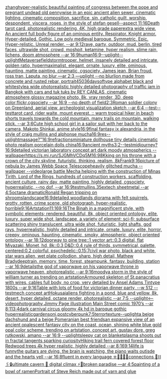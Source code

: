 [zhang](https://www.ebank.nz/aiartgenerator?category=zhang)[hyper-realistic beautiful painting of congress between the pope and pregnant undead old pennywise in an epic ancient alien sewer, cinematic lighting, cinematic composition, sacrifice, sin, catholic guilt, worship, despondent, viscera, roses, in the style of stefan gesell--aspect 11:16](https://www.ebank.nz/aiartgenerator?category=hyper-realistic%20beautiful%20painting%20of%20congress%20between%20the%20pope%20and%20pregnant%20undead%20old%20pennywise%20in%20an%20epic%20ancient%20alien%20sewer%2C%20cinematic%20lighting%2C%20cinematic%20composition%2C%20sacrifice%2C%20sin%2C%20catholic%20guilt%2C%20worship%2C%20despondent%2C%20viscera%2C%20roses%2C%20in%20the%20style%20of%20stefan%20gesell--aspect%2011%3A16)[Death tarot card, photorealistic rendering, 4K, high grade paper](https://www.ebank.nz/aiartgenerator?category=Death%20tarot%20card%2C%20photorealistic%20rendering%2C%204K%2C%20high%20grade%20paper)[extra wide view. An ancient full body figure of an ominous entity. Respirator. Knight armor. Hyper-detailed. Gothic. Low poly medieval baroque. Symmetric. Epic. Hyper-relistic. Unreal render. --ar 9:12](https://www.ebank.nz/aiartgenerator?category=extra%20wide%20view.%20An%20ancient%20full%20body%20figure%20of%20an%20ominous%20entity.%20Respirator.%20Knight%20armor.%20Hyper-detailed.%20Gothic.%20Low%20poly%20medieval%20baroque.%20Symmetric.%20Epic.%20Hyper-relistic.%20Unreal%20render.%20--ar%209%3A12)[rave, party, outdoor, mud, berlin, tired faces, ultrawide shot, crowd, moshpit, ketamine, hyper realism, slime rain, lichens, doom atmosphere --ar 16:9](https://www.ebank.nz/aiartgenerator?category=rave%2C%20party%2C%20outdoor%2C%20mud%2C%20berlin%2C%20tired%20faces%2C%20ultrawide%20shot%2C%20crowd%2C%20moshpit%2C%20ketamine%2C%20hyper%20realism%2C%20slime%20rain%2C%20lichens%2C%20doom%20atmosphere%20--ar%2016%3A9)[human](https://www.ebank.nz/aiartgenerator?category=human)[16:9](https://www.ebank.nz/aiartgenerator?category=16%3A9)[--uplight](https://www.ebank.nz/aiartgenerator?category=--uplight)[--uplight](https://www.ebank.nz/aiartgenerator?category=--uplight)[Metaverse](https://www.ebank.nz/aiartgenerator?category=Metaverse)[field](https://www.ebank.nz/aiartgenerator?category=field)[stormtrooper, helmet, insanely detailed and intricate, golden ratio, hypermaximalist, elegant, ornate, luxury, elite, ominous, haunting, matte painting, cinematic, cgsociety, James jean, Brian froud, ross tran, Laputa, no blur —ar 2:3 —uplight --no blur](https://www.ebank.nz/aiartgenerator?category=stormtrooper%2C%20helmet%2C%20insanely%20detailed%20and%20intricate%2C%20golden%20ratio%2C%20hypermaximalist%2C%20elegant%2C%20ornate%2C%20luxury%2C%20elite%2C%20ominous%2C%20haunting%2C%20matte%20painting%2C%20cinematic%2C%20cgsociety%2C%20James%20jean%2C%20Brian%20froud%2C%20ross%20tran%2C%20Laputa%2C%20no%20blur%20%E2%80%94ar%202%3A3%20%E2%80%94uplight%20--no%20blur)[lion made from concrete and rusted rebar, portrait](https://www.ebank.nz/aiartgenerator?category=lion%20made%20from%20concrete%20and%20rusted%20rebar%2C%20portrait)[450](https://www.ebank.nz/aiartgenerator?category=450)[36daysoftype alphabet black and white](https://www.ebank.nz/aiartgenerator?category=36daysoftype%20alphabet%20black%20and%20white)[style](https://www.ebank.nz/aiartgenerator?category=style)[a wide photorealistic highly detailed photography of traffic jam in Bangkok with cars and tuk tuks by REY CANLAS, cinematic atmosphere,glossy magazine photo, 8k, vray render, 3D, deep color,flickr,cgsociety --ar 16:9 --no depth of field](https://www.ebank.nz/aiartgenerator?category=a%20wide%20photorealistic%20highly%20detailed%20photography%20of%20traffic%20jam%20in%20Bangkok%20with%20cars%20and%20tuk%20tuks%20by%20REY%20CANLAS%2C%20cinematic%20atmosphere%2Cglossy%20magazine%20photo%2C%208k%2C%20vray%20render%2C%203D%2C%20deep%20color%2Cflickr%2Ccgsociety%20--ar%2016%3A9%20--no%20depth%20of%20field)[2:3](https://www.ebank.nz/aiartgenerator?category=2%3A3)[Roman soldier colony on Greenland, aerial view, archeologist visualization sketch --ar 6:4 --test](https://www.ebank.nz/aiartgenerator?category=Roman%20soldier%20colony%20on%20Greenland%2C%20aerial%20view%2C%20archeologist%20visualization%20sketch%20--ar%206%3A4%20--test)[--test](https://www.ebank.nz/aiartgenerator?category=--test)[tarot card, rider waite, mount everest. :: warm tropical hiker in beach shorts travels towards the cold mountain. many trails on mountain. walking stick. --ar 3:6](https://www.ebank.nz/aiartgenerator?category=tarot%20card%2C%20rider%20waite%2C%20mount%20everest.%20%3A%3A%20warm%20tropical%20hiker%20in%20beach%20shorts%20travels%20towards%20the%20cold%20mountain.%20many%20trails%20on%20mountain.%20walking%20stick.%20--ar%203%3A6)[Cute high school girl in a sailor suit with her back to the camera, Makoto Shinkai, anime style](https://www.ebank.nz/aiartgenerator?category=Cute%20high%20school%20girl%20in%20a%20sailor%20suit%20with%20her%20back%20to%20the%20camera%2C%20Makoto%20Shinkai%2C%20anime%20style)[16:9](https://www.ebank.nz/aiartgenerator?category=16%3A9)[final fantasy ix alexandria, in the style of craig mullins and alphonse mucha](https://www.ebank.nz/aiartgenerator?category=final%20fantasy%20ix%20alexandria%2C%20in%20the%20style%20of%20craig%20mullins%20and%20alphonse%20mucha)[16:9](https://www.ebank.nz/aiartgenerator?category=16%3A9)[res](https://www.ebank.nz/aiartgenerator?category=res)[--uplight](https://www.ebank.nz/aiartgenerator?category=--uplight)[](https://www.ebank.nz/aiartgenerator?category=)[massage?"](https://www.ebank.nz/aiartgenerator?category=massage%3F%22)[16:9](https://www.ebank.nz/aiartgenerator?category=16%3A9)[refractions](https://www.ebank.nz/aiartgenerator?category=refractions)[miniature dollhouse tiny details cinematic photo realism porcelain dolls china](https://www.ebank.nz/aiartgenerator?category=miniature%20dollhouse%20tiny%20details%20cinematic%20photo%20realism%20porcelain%20dolls%20china)[16:9](https://www.ebank.nz/aiartgenerator?category=16%3A9)[ancient myths](https://www.ebank.nz/aiartgenerator?category=ancient%20myths)[3:2](https://www.ebank.nz/aiartgenerator?category=3%3A2)[--test](https://www.ebank.nz/aiartgenerator?category=--test)[midjourney?](https://www.ebank.nz/aiartgenerator?category=midjourney%3F)[16:9](https://www.ebank.nz/aiartgenerator?category=16%3A9)[detailed victorian laboratory concept art dark moody atmospherics --wallpaper](https://www.ebank.nz/aiartgenerator?category=detailed%20victorian%20laboratory%20concept%20art%20dark%20moody%20atmospherics%20--wallpaper)[<https://s.mj.run/SJGMhVCDq5M>](https://www.ebank.nz/aiartgenerator?category=%3Chttps%3A//s.mj.run/SJGMhVCDq5M%3E)[16:9](https://www.ebank.nz/aiartgenerator?category=16%3A9)[8K](https://www.ebank.nz/aiartgenerator?category=8K)[king on his throne with a crown of the city skyline, futuristic, thinking, realism, 8k](https://www.ebank.nz/aiartgenerator?category=king%20on%20his%20throne%20with%20a%20crown%20of%20the%20city%20skyline%2C%20futuristic%2C%20thinking%2C%20realism%2C%208k)[Frank](https://www.ebank.nz/aiartgenerator?category=Frank)[9:16](https://www.ebank.nz/aiartgenerator?category=9%3A16)[picture of nebula by James Webb Space Telescope](https://www.ebank.nz/aiartgenerator?category=picture%20of%20nebula%20by%20James%20Webb%20Space%20Telescope)[heavily glitched mucha --wallpaper --video](https://www.ebank.nz/aiartgenerator?category=heavily%20glitched%20mucha%20--wallpaper%20--video)[large battle Mecha helping with the construction of Minas Tirith, Lord of the Rings, hundreds of construction workers, scaffolding, ancient culture, rainy day, matte painting, highly detailed, cgsociety, hyperrealistic, --no dof, --ar 16:9](https://www.ebank.nz/aiartgenerator?category=large%20battle%20Mecha%20helping%20with%20the%20construction%20of%20Minas%20Tirith%2C%20Lord%20of%20the%20Rings%2C%20hundreds%20of%20construction%20workers%2C%20scaffolding%2C%20ancient%20culture%2C%20rainy%20day%2C%20matte%20painting%2C%20highly%20detailed%2C%20cgsociety%2C%20hyperrealistic%2C%20--no%20dof%2C%20--ar%2016%3A9)[](https://www.ebank.nz/aiartgenerator?category=)[test](https://www.ebank.nz/aiartgenerator?category=test)[mullins](https://www.ebank.nz/aiartgenerator?category=mullins)[.35](https://www.ebank.nz/aiartgenerator?category=.35)[extech sheetmetal --ar 4:5](https://www.ebank.nz/aiartgenerator?category=extech%20sheetmetal%20--ar%204%3A5)[octane,dramatic](https://www.ebank.nz/aiartgenerator?category=octane%2Cdramatic)[Ronald Regan tripping on shrooms](https://www.ebank.nz/aiartgenerator?category=Ronald%20Regan%20tripping%20on%20shrooms)[landscape](https://www.ebank.nz/aiartgenerator?category=landscape)[16:9](https://www.ebank.nz/aiartgenerator?category=16%3A9)[detailed,](https://www.ebank.nz/aiartgenerator?category=detailed%2C)[woodlands diorama with felt squirrels, grotty, rotten, crime scene, old photograph, hyper-realistic, horrible](https://www.ebank.nz/aiartgenerator?category=woodlands%20diorama%20with%20felt%20squirrels%2C%20grotty%2C%20rotten%2C%20crime%20scene%2C%20old%20photograph%2C%20hyper-realistic%2C%20horrible)[9:16](https://www.ebank.nz/aiartgenerator?category=9%3A16)[Artstation](https://www.ebank.nz/aiartgenerator?category=Artstation)[11:16](https://www.ebank.nz/aiartgenerator?category=11%3A16)[9:16](https://www.ebank.nz/aiartgenerator?category=9%3A16)[The Binah in a magnificent style, with symbolic elements; rendered, beautiful, 8k, object oriented ontology, elite, luxury, super wide shot, landscape, a variety of element;  sci-fi; subsurface scattering shiny translucent, ultra wide shot, futuristic, light shafts, god rays, hyperrealistic, highly detailed and intricate, ornate, luxury, elite, horror, creepy, ominous, haunting, cinematic, smoky, atmospheric, object oriented ontology --ar 18:12](https://www.ebank.nz/aiartgenerator?category=The%20Binah%20in%20a%20magnificent%20style%2C%20with%20symbolic%20elements%3B%20rendered%2C%20beautiful%2C%208k%2C%20object%20oriented%20ontology%2C%20elite%2C%20luxury%2C%20super%20wide%20shot%2C%20landscape%2C%20a%20variety%20of%20element%3B%20%20sci-fi%3B%20subsurface%20scattering%20shiny%20translucent%2C%20ultra%20wide%20shot%2C%20futuristic%2C%20light%20shafts%2C%20god%20rays%2C%20hyperrealistic%2C%20highly%20detailed%20and%20intricate%2C%20ornate%2C%20luxury%2C%20elite%2C%20horror%2C%20creepy%2C%20ominous%2C%20haunting%2C%20cinematic%2C%20smoky%2C%20atmospheric%2C%20object%20oriented%20ontology%20--ar%2018%3A12)[doorway to pine tree::1 vector art::0.3 digital, flat Miyazaki, Monet, hd, 8k::0.3 D&D::0.4 rule of thirds, symmetrical, palette, centered:0.2 colorful, psychedelic::0.1](https://www.ebank.nz/aiartgenerator?category=doorway%20to%20pine%20tree%3A%3A1%20vector%20art%3A%3A0.3%20digital%2C%20flat%20Miyazaki%2C%20Monet%2C%20hd%2C%208k%3A%3A0.3%20D%26D%3A%3A0.4%20rule%20of%20thirds%2C%20symmetrical%2C%20palette%2C%20centered%3A0.2%20colorful%2C%20psychedelic%3A%3A0.1)[5:7](https://www.ebank.nz/aiartgenerator?category=5%3A7)[civil war photo, black and white, star wars alien, wet plate collodion, sharp, high detail, Mathew Brady](https://www.ebank.nz/aiartgenerator?category=civil%20war%20photo%2C%20black%20and%20white%2C%20star%20wars%20alien%2C%20wet%20plate%20collodion%2C%20sharp%2C%20high%20detail%2C%20Mathew%20Brady)[deep](https://www.ebank.nz/aiartgenerator?category=deep)[train, memory, time, forest, steampunk, fantasy, building, station --ar 16:9](https://www.ebank.nz/aiartgenerator?category=train%2C%20memory%2C%20time%2C%20forest%2C%20steampunk%2C%20fantasy%2C%20building%2C%20station%20--ar%2016%3A9)[details](https://www.ebank.nz/aiartgenerator?category=details)[the god of vaporwave on his vaporwave throne in vaporwave heaven, photorealistic --ar 9:16](https://www.ebank.nz/aiartgenerator?category=the%20god%20of%20vaporwave%20on%20his%20vaporwave%20throne%20in%20vaporwave%20heaven%2C%20photorealistic%20--ar%209%3A16)[moody](https://www.ebank.nz/aiartgenerator?category=moody)[a storm in the style of william turner as trending on artstation](https://www.ebank.nz/aiartgenerator?category=a%20storm%20in%20the%20style%20of%20william%20turner%20as%20trending%20on%20artstation)[Armoured skeleton of St.panacratius with wires,  cables full body, no crop, very detailed by Ansel Adams Tintype 1800s --ar  9:16](https://www.ebank.nz/aiartgenerator?category=Armoured%20skeleton%20of%20St.panacratius%20with%20wires%2C%20%20cables%20full%20body%2C%20no%20crop%2C%20very%20detailed%20by%20Ansel%20Adams%20Tintype%201800s%20--ar%20%209%3A16)[Table with lots of food for victorian dinner party,  --w 512 --test](https://www.ebank.nz/aiartgenerator?category=Table%20with%20lots%20of%20food%20for%20victorian%20dinner%20party%2C%20%20--w%20512%20--test)[mech concept art](https://www.ebank.nz/aiartgenerator?category=mech%20concept%20art)[Hokusai](https://www.ebank.nz/aiartgenerator?category=Hokusai)[aliens fighting in a pond, blue and yellow, 8k, desert, hyper detailed, octane render, photorealistic --ar 7:5 --uplight](https://www.ebank.nz/aiartgenerator?category=aliens%20fighting%20in%20a%20pond%2C%20blue%20and%20yellow%2C%208k%2C%20desert%2C%20hyper%20detailed%2C%20octane%20render%2C%20photorealistic%20--ar%207%3A5%20--uplight)[<--video](https://www.ebank.nz/aiartgenerator?category=%3C--video)[photography,](https://www.ebank.nz/aiartgenerator?category=photography%2C)[Jimmy Page illustration Main Street comic 1970’s --ar 8:11](https://www.ebank.nz/aiartgenerator?category=Jimmy%20Page%20illustration%20Main%20Street%20comic%201970%E2%80%99s%20--ar%208%3A11)[3:4](https://www.ebank.nz/aiartgenerator?category=3%3A4)[dark carnival circus gloomy 4k hd in baroque gothic hyperrealistic](https://www.ebank.nz/aiartgenerator?category=dark%20carnival%20circus%20gloomy%204k%20hd%20in%20baroque%20gothic%20hyperrealistic)[gardens](https://www.ebank.nz/aiartgenerator?category=gardens)[oni,postcyberpunk](https://www.ebank.nz/aiartgenerator?category=oni%2Cpostcyberpunk)[7:5](https://www.ebank.nz/aiartgenerator?category=7%3A5)[terror](https://www.ebank.nz/aiartgenerator?category=terror)[texture](https://www.ebank.nz/aiartgenerator?category=texture)[--uplight](https://www.ebank.nz/aiartgenerator?category=--uplight)[a beige dachshund and a beige Pomeranian best friends](https://www.ebank.nz/aiartgenerator?category=a%20beige%20dachshund%20and%20a%20beige%20Pomeranian%20best%20friends)[an expansive view of an ancient opalescent fantasy city on the coast, ocean, shining white blue gold opal color scheme, trending on artstation, concept art, gustav dore, greg rutkowski, amano --ar 16:9 --uplight](https://www.ebank.nz/aiartgenerator?category=an%20expansive%20view%20of%20an%20ancient%20opalescent%20fantasy%20city%20on%20the%20coast%2C%20ocean%2C%20shining%20white%20blue%20gold%20opal%20color%20scheme%2C%20trending%20on%20artstation%2C%20concept%20art%2C%20gustav%20dore%2C%20greg%20rutkowski%2C%20amano%20--ar%2016%3A9%20--uplight)[sleepy cat on blanket](https://www.ebank.nz/aiartgenerator?category=sleepy%20cat%20on%20blanket)[plasma shoots out in fractal tangents sparking curiosity](https://www.ebank.nz/aiartgenerator?category=plasma%20shoots%20out%20in%20fractal%20tangents%20sparking%20curiosity)[Hiking trail fern covered forest floor Redwood trees 4k hyper realistic, highly detailed --ar 8:16](https://www.ebank.nz/aiartgenerator?category=Hiking%20trail%20fern%20covered%20forest%20floor%20Redwood%20trees%204k%20hyper%20realistic%2C%20highly%20detailed%20--ar%208%3A16)[9:14](https://www.ebank.nz/aiartgenerator?category=9%3A14)[life is funny](https://www.ebank.nz/aiartgenerator?category=life%20is%20funny)[the guitars are dying, the brain is watching, the piano waits outisde and the hearts yell --ar 16:8](https://www.ebank.nz/aiartgenerator?category=the%20guitars%20are%20dying%2C%20the%20brain%20is%20watching%2C%20the%20piano%20waits%20outisde%20and%20the%20hearts%20yell%20--ar%2016%3A8)[fluent in every language ☣️🧡📌📌📌connections 💊⛓🖇🔒ultimate cavern 📀 digital climax ⚡️🌝broken paradise —ar 4:5](https://www.ebank.nz/aiartgenerator?category=fluent%20in%20every%20language%20%E2%98%A3%EF%B8%8F%F0%9F%A7%A1%F0%9F%93%8C%F0%9F%93%8C%F0%9F%93%8Cconnections%20%F0%9F%92%8A%E2%9B%93%F0%9F%96%87%F0%9F%94%92ultimate%20cavern%20%F0%9F%93%80%20digital%20climax%20%E2%9A%A1%EF%B8%8F%F0%9F%8C%9Dbroken%20paradise%20%E2%80%94ar%204%3A5)[painting of a bowl of ramen](https://www.ebank.nz/aiartgenerator?category=painting%20of%20a%20bowl%20of%20ramen)[Portrait of Steve Reich made out of yarn and glue](https://www.ebank.nz/aiartgenerator?category=Portrait%20of%20Steve%20Reich%20made%20out%20of%20yarn%20and%20glue)